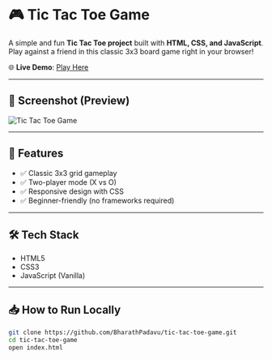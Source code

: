# 🎮 Tic Tac Toe Game  

A simple and fun **Tic Tac Toe project** built with **HTML, CSS, and JavaScript**.  
Play against a friend in this classic 3x3 board game right in your browser!  

🌐 **Live Demo**: [Play Here](https://BharathPadavu.github.io/tic-tac-toe-game/)  

---

## 📸 Screenshot (Preview)
![Tic Tac Toe Game](tic-tac-toe-empty-board.png "Tic Tac Toe main screenshot with empty 3x3 board")

---

## 🚀 Features
- ✅ Classic 3x3 grid gameplay  
- ✅ Two-player mode (X vs O)  
- ✅ Responsive design with CSS  
- ✅ Beginner-friendly (no frameworks required)  

---

## 🛠️ Tech Stack
- HTML5  
- CSS3  
- JavaScript (Vanilla)

---

## 📥 How to Run Locally
```bash
git clone https://github.com/BharathPadavu/tic-tac-toe-game.git
cd tic-tac-toe-game
open index.html
